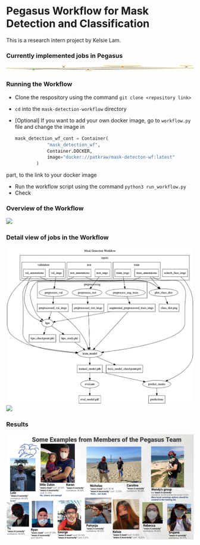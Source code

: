 # Pegasus Workflow for Mask Detection and Classification

This is a research intern project by Kelsie Lam.

### Currently implemented jobs in Pegasus
![workflow](imgs/mask_detection.png)


### Running the Workflow

* Clone the respository using the command `git clone <repository link>`
* `cd` into the `mask-detection-workflow` directory
*  [Optional] If you want to add your own docker image, go to `workflow.py` file and change the image in 

    ```python
    mask_detection_wf_cont = Container(
                "mask_detection_wf",
                Container.DOCKER,
                image="docker://patkraw/mask-detecton-wf:latest"
            )
    ``` 
    
  part, to the link to your docker image
* Run the workflow script using the command `python3 run_workflow.py`
* Check 

### Overview of the Workflow
<img src="imgs/MaskDetection.png" />

### Detail view of jobs in the Workflow
![workflow](imgs/graph.png)
<img src="imgs/mask_dectection_wf.png" />


### Results

<img src="imgs/group_mask_detection.png" />
